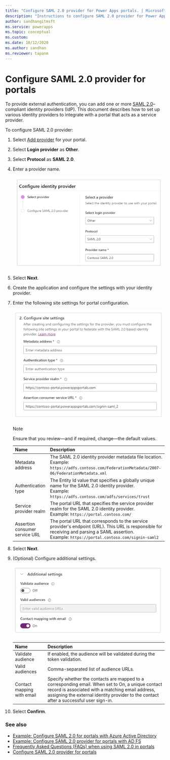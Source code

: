```yaml
---
title: "Configure SAML 2.0 provider for Power Apps portals. | MicrosoftDocs"
description: "Instructions to configure SAML 2.0 provider for Power Apps portals."
author: sandhangitmsft
ms.service: powerapps
ms.topic: conceptual
ms.custom: 
ms.date: 10/12/2020
ms.author: sandhan
ms.reviewer: tapanm
---
```


# Configure SAML 2.0 provider for portals

To provide external authentication, you can add one or more [SAML 2.0](https://docs.oasis-open.org/security/saml/Post2.0/sstc-saml-tech-overview-2.0-cd-02.html)–compliant identity providers (IdP). This document describes how to set up various identity providers to integrate with a portal that acts as a service provider.  

To configure SAML 2.0 provider:

1. Select [Add provider](use-simplified-authentication-configuration.md#add-configure-or-delete-an-identity-provider) for your portal.

1. Select **Login provider** as **Other**.

1. Select **Protocol** as **SAML 2.0**.

1. Enter a provider name.

    ![Provider name](media/authentication/saml2-provider-name.png "Provider name")

1. Select **Next**.

1. Create the application and configure the settings with your identity provider.

1. Enter the following site settings for portal configuration.

    ![Configure SAML 2.0 site settings](media/authentication/saml2-site-settings.png "Configure SAML 2.0 site settings")

    > [!NOTE]
    > Ensure that you review&mdash;and if required, change&mdash;the default values.

    | Name | Description |
    | - | - |
    | Metadata address | The SAML 2.0 identity provider metadata file location. <br> Example: `https://adfs.contoso.com/FederationMetadata/2007-06/FederationMetadata.xml` |
    | Authentication type | The Entity Id value that specifies a globally unique name for the SAML 2.0 identity provider. <br> Example: `https://adfs.contoso.com/adfs/services/trust` |
    | Service provider realm | The portal URL that specifies the service provider realm for the SAML 2.0 identity provider. <br> Example: `https://portal.contoso.com/` |
    | Assertion consumer service URL | The portal URL that corresponds to the service provider's endpoint (URL). This URL is responsible for receiving and parsing a SAML assertion. <br> Example: `https://portal.contoso.com/signin-saml2` |

1. Select **Next**.

1. (Optional) Configure additional settings.

    ![Additional settings](media/authentication/saml2-site-settings-additional.png "Additional settings")

    | Name | Description
    | - | - |
    | Validate audience | If enabled, the audience will be validated during the token validation. |
    | Valid audiences | Comma-separated list of audience URLs. |
    | Contact mapping with email | Specify whether the contacts are mapped to a corresponding email. When set to On, a unique contact record is associated with a matching email address, assigning the external identity provider to the contact after a successful user sign-in. |

1. Select **Confirm**.

### See also

- [Example: Configure SAML 2.0 for portals with Azure Active Directory](configure-saml2-settings-azure-ad.md)
- [Example: Configure SAML 2.0 provider for portals with AD FS](configure-saml2-settings.md)
- [Frequently Asked Questions (FAQs) when using SAML 2.0 in portals](configure-saml2-faqs.md)
- [Configure SAML 2.0 provider for portals](configure-saml2-provider.md)
